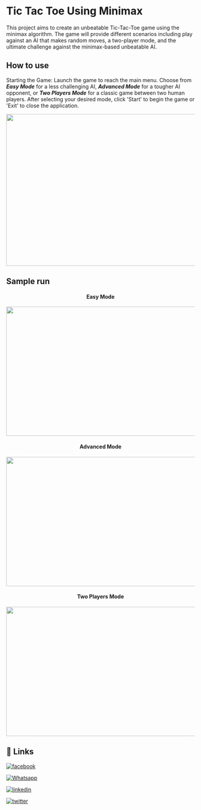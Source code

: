 # Tic Tac Toe Using Minimax

This project aims to create an unbeatable Tic-Tac-Toe game using the minimax algorithm. The game will provide different scenarios including play against an AI that makes random moves, a two-player mode, and the ultimate challenge against the minimax-based unbeatable AI.

## How to use
Starting the Game: Launch the game to reach the main menu. Choose from ***Easy Mode*** for a less challenging AI, ***Advanced Mode*** for a tougher AI opponent, or ***Two Players Mode*** for a classic game between two human players. After selecting your desired mode, click 'Start' to begin the game or 'Exit' to close the application.
<p align="center">
  <img width="720" height="405" src="https://github.com/qossayrida/huffmanCoding/assets/59481839/78ac3105-e4dd-4b75-9281-9febe29d8d81">
</p>


## Sample run

<h4 align="center"> Easy Mode </h4>
<p align="center">
  <img width="620" height="345" src="https://github.com/qossayrida/huffmanCoding/assets/59481839/31749eee-0601-4940-a5e7-bb357a065255">
</p>

<h4 align="center"> Advanced Mode </h4>
<p align="center">
  <img width="620" height="345" src="https://github.com/qossayrida/huffmanCoding/assets/59481839/916a6243-08bf-4324-b1ff-a036b3bff664">
</p>

<h4 align="center"> Two Players Mode </h4>
<p align="center">
  <img width="620" height="345" src="https://github.com/qossayrida/huffmanCoding/assets/59481839/09573f86-aea7-42c2-b8ad-bd0185a93965">
</p>

## 🔗 Links

[![facebook](https://img.shields.io/badge/facebook-0077B5?style=for-the-badge&logo=facebook&logoColor=white)](https://www.facebook.com/qossay.rida?mibextid=2JQ9oc)

[![Whatsapp](https://img.shields.io/badge/Whatsapp-25D366?style=for-the-badge&logo=Whatsapp&logoColor=white)](https://wa.me/+972598592423)

[![linkedin](https://img.shields.io/badge/linkedin-0077B5?style=for-the-badge&logo=linkedin&logoColor=white)](https://www.linkedin.com/in/qossay-rida-3aa3b81a1?utm_source=share&utm_campaign=share_via&utm_content=profile&utm_medium=android_app )

[![twitter](https://img.shields.io/badge/twitter-1DA1F2?style=for-the-badge&logo=twitter&logoColor=white)](https://twitter.com/qossayrida)


